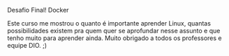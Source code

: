 Desafio Final! Docker

Este curso me mostrou o quanto é importante aprender Linux, quantas possibilidades existem pra quem quer se aprofundar nesse assunto e que tenho muito para aprender ainda. Muito obrigado a todos os professores e equipe DIO. ;)
